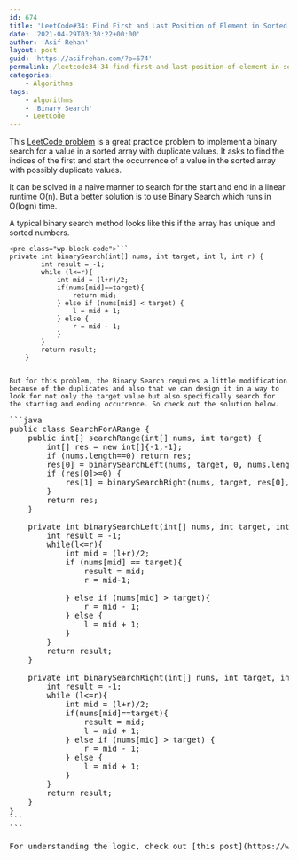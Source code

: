 ```yaml
---
id: 674
title: 'LeetCode#34: Find First and Last Position of Element in Sorted Array'
date: '2021-04-29T03:30:22+00:00'
author: 'Asif Rehan'
layout: post
guid: 'https://asifrehan.com/?p=674'
permalink: /leetcode34-34-find-first-and-last-position-of-element-in-sorted-array/
categories:
    - Algorithms
tags:
    - algorithms
    - 'Binary Search'
    - LeetCode
---
```


This [LeetCode problem](https://leetcode.com/explore/interview/card/top-interview-questions-medium/110/sorting-and-searching/802/) is a great practice problem to implement a binary search for a value in a sorted array with duplicate values. It asks to find the indices of the first and start the occurrence of a value in the sorted array with possibly duplicate values.

It can be solved in a naive manner to search for the start and end in a linear runtime O(n). But a better solution is to use Binary Search which runs in O(logn) time.

A typical binary search method looks like this if the array has unique and sorted numbers.

```
<pre class="wp-block-code">```
private int binarySearch(int[] nums, int target, int l, int r) {
        int result = -1;
        while (l<=r){
            int mid = (l+r)/2;
            if(nums[mid]==target){
                return mid;
            } else if (nums[mid] < target) {
                l = mid + 1;
            } else {
                r = mid - 1;
            }
        }
        return result;
    }
```
```

But for this problem, the Binary Search requires a little modification because of the duplicates and also that we can design it in a way to look for not only the target value but also specifically search for the starting and ending occurrence. So check out the solution below.

```
<pre class="wp-block-code">```java
public class SearchForARange {
    public int[] searchRange(int[] nums, int target) {
        int[] res = new int[]{-1,-1};
        if (nums.length==0) return res;
        res[0] = binarySearchLeft(nums, target, 0, nums.length-1);
        if (res[0]>=0) {
            res[1] = binarySearchRight(nums, target, res[0], nums.length-1);
        }    
        return res;
    }

    private int binarySearchLeft(int[] nums, int target, int l, int r) {
        int result = -1;
        while(l<=r){
            int mid = (l+r)/2;
            if (nums[mid] == target){
                result = mid;
                r = mid-1;

            } else if (nums[mid] > target){
                r = mid - 1;
            } else {
                l = mid + 1;
            }
        } 
        return result;
    }

    private int binarySearchRight(int[] nums, int target, int l, int r) {
        int result = -1;
        while (l<=r){
            int mid = (l+r)/2;
            if(nums[mid]==target){
                result = mid;
                l = mid + 1;
            } else if (nums[mid] > target) {
                r = mid - 1;
            } else {
                l = mid + 1;
            }
        }
        return result;
    }
}
```
```

For understanding the logic, check out [this post](https://www.techiedelight.com/find-first-or-last-occurrence-of-a-given-number-sorted-array/).